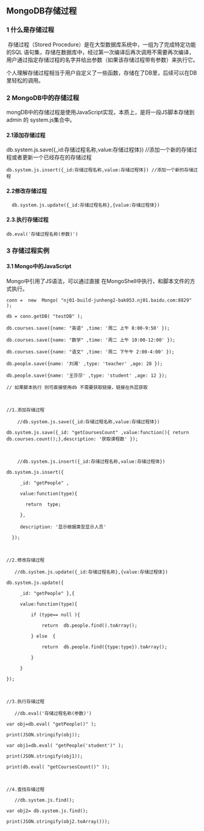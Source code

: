 ## MongoDB存储过程

### 1 什么是存储过程

​     存储过程（Stored Procedure）是在大型数据库系统中，一组为了完成特定功能的SQL 语句集，存储在数据库中，经过第一次编译后再次调用不需要再次编译，用户通过指定存储过程的名字并给出参数（如果该存储过程带有参数）来执行它。

​    个人理解存储过程相当于用户自定义了一些函数，存储在了DB里，后续可以在DB里轻松的调用。

### 2 MongoDB中的存储过程

​    mongDB中的存储过程是使用JavaScript实现，本质上，是将一段JS脚本存储到admin 的 system.js集合中。

####  2.1添加存储过程

   db.system.js.save({_id:存储过程名称,value:存储过程体}) //添加一个新的存储过程或者更新一个已经存在的存储过程

```
db.system.js.insert({_id:存储过程名称,value:存储过程体}) //添加一个新的存储过程
```

#### 2.2修改存储过程

 

```
  db.system.js.update({_id:存储过程名称},{value:存储过程体})
```



#### 2.3.执行存储过程

```
db.eval('存储过程名称(参数)')
```

### 3 存储过程实例

 

#### 3.1 Mongo中的JavaScript

   Mongo中引用了JS语法，可以通过直接 在MongoShell中执行，和脚本文件的方式执行。

```
conn =  new  Mongo( "nj01-build-junheng2-bak053.nj01.baidu.com:8829" );

db = conn.getDB( "testDB" );

db.courses.save({name: "英语" ,time: '周二 上午 8:00-9:50' });

db.courses.save({name: "数学" ,time: '周二 上午 10:00-12:00' });

db.courses.save({name: "语文" ,time: '周二 下午午 2:00-4:00' });

db.people.save({name: '刘湘' ,type: 'teacher' ,age: 28 });

db.people.save({name: '王莎莎' ,type: 'student' ,age: 12 });

// 如果脚本执行 则可直接使用db 不需要获取链接，链接在外层获取

 

//1.添加存储过程

    //db.system.js.save({_id:存储过程名称,value:存储过程体})

db.system.js.save({_id: "getCoursesCount" ,value:function(){ return  db.courses.count();},description: '获取课程数' });

 

    //db.system.js.insert({_id:存储过程名称,value:存储过程体})

db.system.js.insert({

     _id: "getPeople" ,

     value:function(type){

       return  type;

     },

     description: '显示根据类型显示人员'

  });

 

//2.修改存储过程

   //db.system.js.update({_id:存储过程名称},{value:存储过程体})

db.system.js.update({

     _id: "getPeople" },{

     value:function(type){

         if (type== null ){

             return  db.people.find().toArray();

         } else  {

             return  db.people.find({type:type}).toArray();

         }

     }

});

 

//3.执行存储过程

   //db.eval('存储过程名称(参数)')

var obj=db.eval( "getPeople()" );

print(JSON.stringify(obj));

var obj1=db.eval( "getPeople('student')" );

print(JSON.stringify(obj1));

print(db.eval( "getCoursesCount()" ));

 

//4.查找存储过程

   //db.system.js.find();

var obj2= db.system.js.find();

print(JSON.stringify(obj2.toArray()));
```

